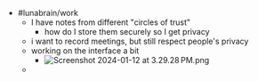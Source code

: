 - #lunabrain/work
	- I have notes from different "circles of trust"
		- how do I store them securely so I get privacy
	- i want to record meetings, but still respect people's privacy
	- working on the interface a bit
		- ![Screenshot 2024-01-12 at 3.29.28 PM.png](../assets/Screenshot_2024-01-12_at_3.29.28 PM_1705102174518_0.png)
	-